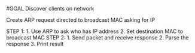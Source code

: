 #GOAL
Discover clients on network

Create ARP request directed to broadcast MAC asking for IP

STEP 1:
    1. Use ARP to ask who has IP address
    2. Set destination MAC to broadcast MAC
STEP 2:
    1. Send packet and receive response
    2. Parse the response
    3. Print result
